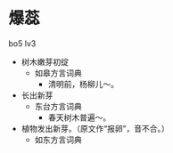 # 爆蕊
bo5 lv3
+ 树木嫩芽初绽
  * 如皋方言词典
    - 清明前，杨柳儿～。
+ 长出新芽
  * 东台方言词典
    - 春天树木普遍～。
+ 植物发出新芽。（原文作“报卵”，音不合。）
  * 如东方言词典
